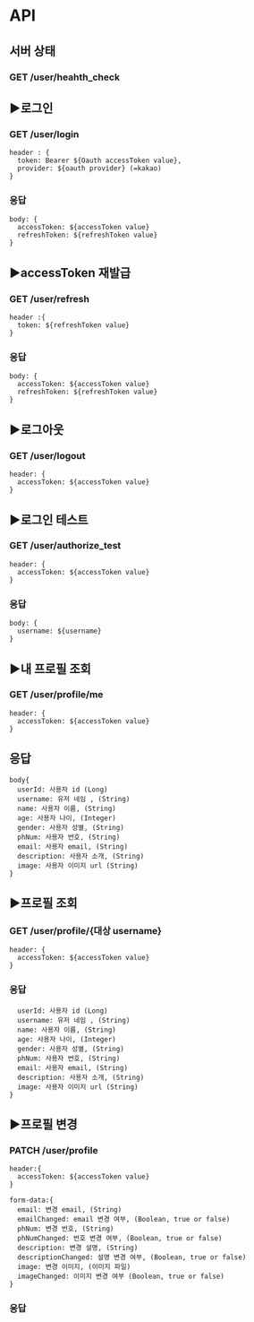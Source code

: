 
# API 

## 서버 상태 
### GET /user/heahth_check


## ▶로그인
### GET /user/login
```
header : {  
  token: Bearer ${Oauth accessToken value},
  provider: ${oauth provider} (=kakao)     
}      
```

### 응답
```
body: {  
  accessToken: ${accessToken value}
  refreshToken: ${refreshToken value}
}
```


## ▶accessToken 재발급 
### GET /user/refresh
```
header :{
  token: ${refreshToken value}
}
```

### 응답
```
body: {  
  accessToken: ${accessToken value}
  refreshToken: ${refreshToken value}
}
```


## ▶로그아웃
### GET /user/logout
```
header: {
  accessToken: ${accessToken value}
}
```


## ▶로그인 테스트 
### GET /user/authorize_test
```
header: {
  accessToken: ${accessToken value}
}
```

### 응답
```
body: {  
  username: ${username}
}
```


## ▶내 프로필 조회
### GET /user/profile/me
```
header: {
  accessToken: ${accessToken value}
}
```

## 응답
```
body{
  userId: 사용자 id (Long)
  username: 유저 네임 , (String)
  name: 사용자 이름, (String)
  age: 사용자 나이, (Integer)
  gender: 사용자 성별, (String)
  phNum: 사용자 번호, (String)
  email: 사용자 email, (String)
  description: 사용자 소개, (String)
  image: 사용자 이미지 url (String)
}
```


## ▶프로필 조회
### GET /user/profile/{대상 username}
```
header: {
  accessToken: ${accessToken value}
}
```

### 응답
```
  userId: 사용자 id (Long)
  username: 유저 네임 , (String)
  name: 사용자 이름, (String)
  age: 사용자 나이, (Integer)
  gender: 사용자 성별, (String)
  phNum: 사용자 번호, (String)
  email: 사용자 email, (String)
  description: 사용자 소개, (String)
  image: 사용자 이미지 url (String)
}
```


## ▶프로필 변경
### PATCH /user/profile
```
header:{
  accessToken: ${accessToken value}
}

form-data:{
  email: 변경 email, (String)
  emailChanged: email 변경 여부, (Boolean, true or false) 
  phNum: 변경 번호, (String)
  phNumChanged: 번호 변경 여부, (Boolean, true or false) 
  description: 변경 설명, (String)
  descriptionChanged: 설명 변경 여부, (Boolean, true or false) 
  image: 변경 이미지, (이미지 파일)
  imageChanged: 이미지 변경 여부 (Boolean, true or false) 
}
```

### 응답
